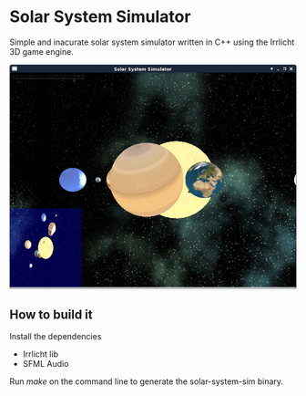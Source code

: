 
Solar System Simulator
======================

Simple and inacurate solar system simulator written in C++ using the Irrlicht 3D game engine.

![Simulation running](screenshot.png)

How to build it
---------------

Install the dependencies
* Irrlicht lib
* SFML Audio

Run *make* on the command line to generate the solar-system-sim binary.


